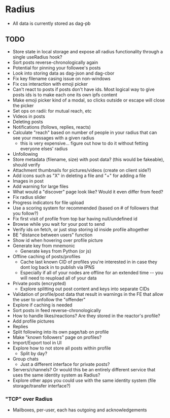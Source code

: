 # Radius

* All data is currently stored as dag-pb

## TODO
- Store state in local storage and expose all radius functionality through a single useRadius hook?
- Sort posts reverse-chronologically again
- Potential for pinning your followee's posts
- Look into storing data as dag-json and dag-cbor
- Fix key filename casing issue on non-windows
- Fix css interaction with emoji picker
- Can't react to posts if posts don't have ids. Most logical way to give posts ids is to make each one its own ipfs content
- Make emoji picker kind of a modal, so clicks outside or escape will close the picker
- Set ops on radii: for mutual reach, etc
- Videos in posts
- Deleting posts
- Notifications (follows, replies, reacts)
- Calculate "reach" based on number of people in your radius that can see your messages with a given radius
  - this is very expensive... figure out how to do it without fetting everyone elses' radius
- Unfollowing
- Store metadata (filename, size) with post data? (this would be fakeable), should verify
- Attachment thumbnails for pictures/videos (create on client side?)
- Add icons such as "X" in deleting a file and "+" for adding a file
- Images in post
- Add warning for large files
- What would a "discover" page look like? Would it even differ from feed?
- Fix radius slider
- Progress indicators for file upload
- Use a scoring system for recommended (based on # of followers that you follow?)
- Fix first visit of profile from top bar having null/undefined id
- Browse while you wait for your post to send
- Verify ids on fetch, or just stop storing id inside profile altogether
- BE "distance between users" function
- Show id when hovering over profile picture
- Generate key from mnemonic
  - Generate keys from Python (or js)
- Offline caching of posts/profiles
  - Cache last known CID of profiles you're interested in in case they dont log back in to publish via IPNS
  - Especially if all of your nodes are offline for an extended time -- you will need to reupload all of your data
- Private posts (encrypted)
  - Explore splitting out post content and keys into separate CIDs
- Validation of profile/post data that result in warnings in the FE that allow the user to unfollow the "offender"
- Explore if caching is needed
- Sort posts in feed reverse-chronologically
- How to handle likes/reactions? Are they stored in the reactor's profile?
- Add profile pictures
- Replies
- Split following into its own page/tab on profile
- Make "known followers" page on profiles?
- Import/Export tool in UI
- Explore how to not store all posts within profile
  - Split by day?
- Group chats
  - Just a different interface for private posts?
- Servers/channels? Or would this be an entirely different service that uses the same identity system as Radius?
- Explore other apps you could use with the same identity system (file storage/transfer interface?)

### "TCP" over Radius
- Mailboxes, per-user, each has outgoing and acknowledgements
